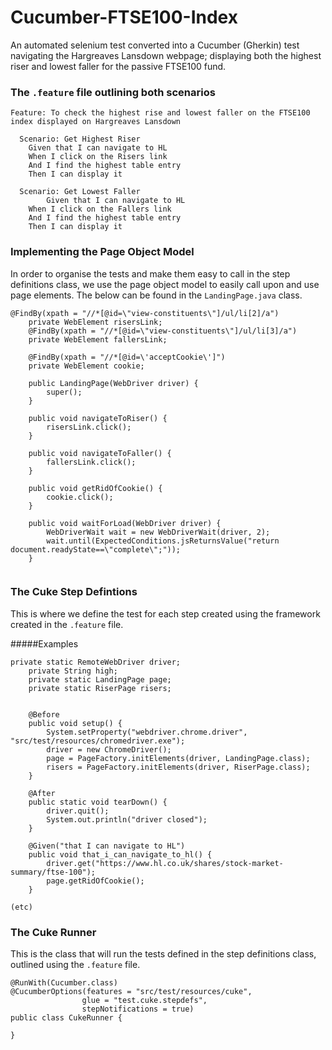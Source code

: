 # Cucumber-FTSE100-Index
An automated selenium test converted into a Cucumber (Gherkin) test navigating the Hargreaves Lansdown webpage; 
displaying both the highest riser and lowest faller for the passive FTSE100 fund.

### The `.feature` file outlining both scenarios

```
Feature: To check the highest rise and lowest faller on the FTSE100 index displayed on Hargreaves Lansdown

  Scenario: Get Highest Riser
    Given that I can navigate to HL
    When I click on the Risers link
    And I find the highest table entry
    Then I can display it

  Scenario: Get Lowest Faller
		Given that I can navigate to HL
    When I click on the Fallers link
    And I find the highest table entry
    Then I can display it

```

### Implementing the Page Object Model 
In order to organise the tests and make them easy to call in the step definitions class, we use the page object model to easily call upon and use page elements.
The below can be found in the `LandingPage.java` class.

```
@FindBy(xpath = "//*[@id=\"view-constituents\"]/ul/li[2]/a")
	private WebElement risersLink;
	@FindBy(xpath = "//*[@id=\"view-constituents\"]/ul/li[3]/a")
	private WebElement fallersLink;
	
	@FindBy(xpath = "//*[@id=\'acceptCookie\']")
	private WebElement cookie;

	public LandingPage(WebDriver driver) {
		super();
	}
	
	public void navigateToRiser() {
		risersLink.click();
	}
	
	public void navigateToFaller() {
		fallersLink.click();
	}
	
	public void getRidOfCookie() {
		cookie.click();
	}
	
	public void waitForLoad(WebDriver driver) {
		WebDriverWait wait = new WebDriverWait(driver, 2);
		wait.until(ExpectedConditions.jsReturnsValue("return document.readyState==\"complete\";"));
	}
  
```

### The Cuke Step Defintions
This is where we define the test for each step created using the framework created in the `.feature` file.

#####Examples 
```
private static RemoteWebDriver driver;
	private String high;
	private static LandingPage page;
	private static RiserPage risers;
	
	
	@Before
	public void setup() {
		System.setProperty("webdriver.chrome.driver", "src/test/resources/chromedriver.exe");
        driver = new ChromeDriver();
		page = PageFactory.initElements(driver, LandingPage.class);
        risers = PageFactory.initElements(driver, RiserPage.class);
	}
	
	@After
    public static void tearDown() {
        driver.quit();
        System.out.println("driver closed");
    }
	
	@Given("that I can navigate to HL")
	public void that_i_can_navigate_to_hl() {
		driver.get("https://www.hl.co.uk/shares/stock-market-summary/ftse-100");
		page.getRidOfCookie();
	}

(etc)
```

### The Cuke Runner
This is the class that will run the tests defined in the step definitions class, outlined using the `.feature` file.

```
@RunWith(Cucumber.class)
@CucumberOptions(features = "src/test/resources/cuke",
				glue = "test.cuke.stepdefs",
				stepNotifications = true)
public class CukeRunner {

}

```
